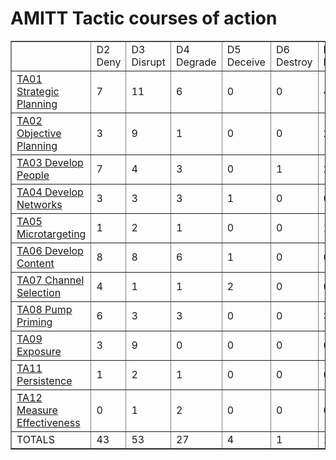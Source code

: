 # AMITT Tactic courses of action

<table border="1">
<tr>
<td> </td>
    <td>D2 Deny</td>
<td>D3 Disrupt</td>
<td>D4 Degrade</td>
<td>D5 Deceive</td>
<td>D6 Destroy</td>
<td>D7 Deter</td>
<td>TOTALS</td></tr><tr>
<td><a href="../tactics/TA01.md">TA01 Strategic Planning</a></td>
<td>7</td>
<td>11</td>
<td>6</td>
<td>0</td>
<td>0</td>
<td>4</td>
<td>28</td>
</tr>
<tr>
<td><a href="../tactics/TA02.md">TA02 Objective Planning</a></td>
<td>3</td>
<td>9</td>
<td>1</td>
<td>0</td>
<td>0</td>
<td>2</td>
<td>15</td>
</tr>
<tr>
<td><a href="../tactics/TA03.md">TA03 Develop People</a></td>
<td>7</td>
<td>4</td>
<td>3</td>
<td>0</td>
<td>1</td>
<td>2</td>
<td>17</td>
</tr>
<tr>
<td><a href="../tactics/TA04.md">TA04 Develop Networks</a></td>
<td>3</td>
<td>3</td>
<td>3</td>
<td>1</td>
<td>0</td>
<td>0</td>
<td>10</td>
</tr>
<tr>
<td><a href="../tactics/TA05.md">TA05 Microtargeting</a></td>
<td>1</td>
<td>2</td>
<td>1</td>
<td>0</td>
<td>0</td>
<td>1</td>
<td>5</td>
</tr>
<tr>
<td><a href="../tactics/TA06.md">TA06 Develop Content</a></td>
<td>8</td>
<td>8</td>
<td>6</td>
<td>1</td>
<td>0</td>
<td>0</td>
<td>23</td>
</tr>
<tr>
<td><a href="../tactics/TA07.md">TA07 Channel Selection</a></td>
<td>4</td>
<td>1</td>
<td>1</td>
<td>2</td>
<td>0</td>
<td>0</td>
<td>8</td>
</tr>
<tr>
<td><a href="../tactics/TA08.md">TA08 Pump Priming</a></td>
<td>6</td>
<td>3</td>
<td>3</td>
<td>0</td>
<td>0</td>
<td>3</td>
<td>15</td>
</tr>
<tr>
<td><a href="../tactics/TA09.md">TA09 Exposure</a></td>
<td>3</td>
<td>9</td>
<td>0</td>
<td>0</td>
<td>0</td>
<td>0</td>
<td>12</td>
</tr>
<tr>
<td><a href="../tactics/TA11.md">TA11 Persistence</a></td>
<td>1</td>
<td>2</td>
<td>1</td>
<td>0</td>
<td>0</td>
<td>0</td>
<td>4</td>
</tr>
<tr>
<td><a href="../tactics/TA12.md">TA12 Measure Effectiveness</a></td>
<td>0</td>
<td>1</td>
<td>2</td>
<td>0</td>
<td>0</td>
<td>0</td>
<td>3</td>
</tr>
<tr>
<td>TOTALS</td>
<td>43</td>
<td>53</td>
<td>27</td>
<td>4</td>
<td>1</td>
<td>12</td>
<td>140</td>
</tr>
</table>
